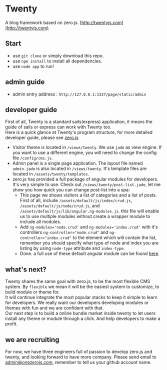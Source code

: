 # Twenty

A blog framework based on zero.js. [http://twentyjs.com](http://twentyjs.com)

## Start

 - use `git clone` or simply download this repo.
 - use `npm install` to install all dependencies.
 - use `node app` to run!
 
## admin guide

 - admin entry address : `http://127.0.0.1:1337/page/static/admin`
 
## developer guide

First of all, Twenty is a standard sails(express) application, it means the guide of sails or express can work with Twenty too.  
Here is a quick glance at Twenty's program structure, for more detailed developer guide, please see [zero.js](http://github.com/sskyy/zero) 
 
 - Visitor theme is located in `/views/twenty`. We use `jade` as view engine. If you want to use a different engine, you will need to change the config file `/config/cms.js`.  
 - Admin panel is a single page application. The layout file named `admin.jade` is also located in `/views/twenty`. It's template files are located in `/assets/twenty/templates`.
 - zero.js has provided a full package of angular modules for developers. It's very simple to use. Check out `/views/twenty/post-list.jade`, let me show you how quick you can change post-list into a spa:
   - This page we shows visitors a list of categories and a list of posts. First of all, include `/assets/default/js/index/crud.js`, `/assets/default/js/node/crud.js`, and `/assets/default/js/lib/angular.ng-modules.js`. this file will enable us to use multiple modules without create a wrapper module to include all modules.
   - Add `ng-modules='node.crud'` and `ng-modules='index.crud'` with it's controllers `ng-controller="node.crud"` and `ng-controller="index.crud"`  to the element which will contain the list, remember you should specify what type of node and index you are listing by using `node-type` attribute and `index-type`.
   - Done. a full use of these default angular module can be found [here](http://github.com/sskyy/zero).

## what's next? 

Twenty shares the same goal with zero.js, to be the most flexible CMS system. By `flexible` we mean it will be the easiest system to customize, to build module or theme for.  
It will continue integrate the most popular stacks to keep it simple to learn for developers. We really want our developers developing modules or themes with fun and we are confident with that.  
Our next step is to build a online bundle market inside twenty to let users install any theme or module through a click. And help developers to make a profit.   

## we are recruiting

For now, we have three engineers full of passion to develop zero.js and twenty, and looking forward to have more company. Please send email to admin@onezerojs.com, remember to tell us your github account name.